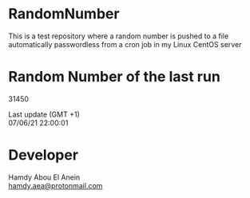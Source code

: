 # RandomNumber    
This is a test repository where a random number is pushed to a file automatically passwordless from a cron job in my Linux CentOS server    
# Random Number of the last run   
31450
      
Last update (GMT +1)    
07/06/21 22:00:01
# Developer    
Hamdy Abou El Anein   
hamdy.aea@protonmail.com
